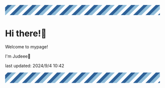 <!-- Header image -->
<img src="./pokemon/pokemon_36.png" width="1000">

# Hi there!👋

Welcome to mypage!

I'm Judeee🐷

last updated: 2024/9/4 10:42

<!-- Footer image -->
<img src="./pokemon/pokemon_36.png" width="1000">
